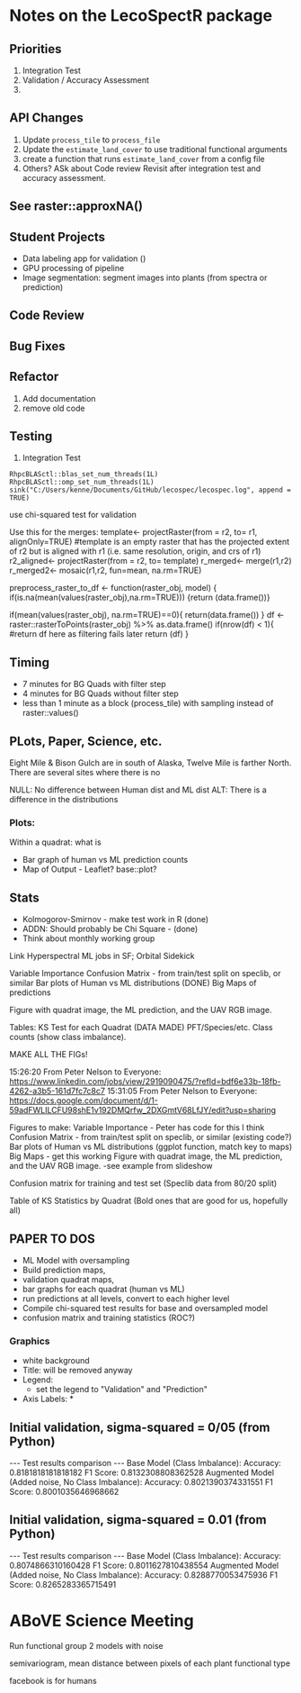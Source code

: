 # Notes on the LecoSpectR package

## Priorities
1. Integration Test
2. Validation / Accuracy Assessment
3. 

## API Changes
1. Update `process_tile` to `process_file`
2. Update the `estimate_land_cover` to use traditional functional arguments
3. create a function that runs `estimate_land_cover` from a config file
4. Others?  ASk about Code review
Revisit after integration test and accuracy assessment.


## See raster::approxNA()


## Student Projects
* Data labeling app for validation ()
* GPU processing of pipeline
* Image segmentation: segment images into plants (from spectra or prediction)

## Code Review


## Bug Fixes

## Refactor
1. Add documentation
2. remove old code

## Testing
1. Integration Test



`RhpcBLASctl::blas_set_num_threads(1L) RhpcBLASctl::omp_set_num_threads(1L) sink("C:/Users/kenne/Documents/GitHub/lecospec/lecospec.log", append = TRUE)`


use chi-squared test for validation


Use this for the merges:
template<- projectRaster(from = r2, to= r1, alignOnly=TRUE)
#template is an empty raster that has the projected extent of r2 but is aligned with r1 (i.e. same resolution, origin, and crs of r1)
r2_aligned<- projectRaster(from = r2, to= template)
r_merged<- merge(r1,r2) 
r_merged2<- mosaic(r1,r2, fun=mean, na.rm=TRUE)


preprocess_raster_to_df <- function(raster_obj, model) {
  if(is.na(mean(values(raster_obj),na.rm=TRUE)))
  {return (data.frame())}
   
  if(mean(values(raster_obj), na.rm=TRUE)==0){
    return(data.frame())
  }
    df <- raster::rasterToPoints(raster_obj) %>% as.data.frame()
    if(nrow(df) < 1){
        #return df here as filtering fails later
        return (df)
    }



## Timing
* 7 minutes for BG Quads with filter step
* 4 minutes for BG Quads without filter step
* less than 1 minute as a block (process_tile) with sampling instead of raster::values()


## PLots, Paper, Science, etc.

Eight Mile & Bison Gulch are in south of Alaska, Twelve Mile is farther North.  There are several sites where there is no

NULL: No difference between Human dist and ML dist
ALT: There is a difference in the distributions

### Plots:
  Within a quadrat: what is
  * Bar graph of human vs ML prediction counts
  * Map of Output - Leaflet? base::plot?

## Stats
* Kolmogorov-Smirnov - make test work in R (done)
* ADDN: Should probably be Chi Square - (done)
* Think about monthly working group

Link
Hyperspectral ML jobs in SF; Orbital Sidekick

Variable Importance
Confusion Matrix - from train/test split on speclib, or similar
Bar plots of Human vs ML distributions (DONE)
Big Maps of predictions 

Figure with quadrat image, the ML prediction, and the UAV RGB image.

Tables: KS Test for each Quadrat (DATA MADE)
PFT/Species/etc. Class counts (show class imbalance). 

MAKE ALL THE FIGs!



15:26:20 From  Peter Nelson  to  Everyone:
	https://www.linkedin.com/jobs/view/2919090475/?refId=bdf6e33b-18fb-4262-a3b5-161d7fc7c8c7
15:31:05 From  Peter Nelson  to  Everyone:
	https://docs.google.com/document/d/1-59adFWLILCFU98shE1v192DMQrfw_2DXGmtV68LfJY/edit?usp=sharing



Figures to make: 
    Variable Importance - Peter has code for this I think
    Confusion Matrix - from train/test split on speclib, or similar (existing code?)
    Bar plots of Human vs ML distributions (ggplot function, match key to maps)
    Big Maps - get this working
    Figure with quadrat image, the ML prediction, and the UAV RGB image. -see example from slideshow

Confusion matrix for training and test set (Speclib data from 80/20 split)

Table of KS Statistics by Quadrat (Bold ones that are good for us, hopefully all)

## PAPER TO DOS
* ML Model with oversampling
* Build prediction maps, 
* validation quadrat maps,
* bar graphs for each quadrat (human vs ML)
* run predictions at all levels, convert to each higher level
* Compile chi-squared test results for base and oversampled model
* confusion matrix and training statistics (ROC?)

### Graphics
* white background
* Title: will be removed anyway
* Legend:
  * set the legend to "Validation" and "Prediction"
* Axis Labels:
  * 


## Initial validation, sigma-squared = 0/05 (from Python)

--- Test results comparison ---
Base Model (Class Imbalance):
Accuracy: 	0.8181818181818182
F1 Score: 	0.8132308808362528
Augmented Model (Added noise, No Class Imbalance):
Accuracy: 	0.8021390374331551
F1 Score: 	0.8001035646968662

## Initial validation, sigma-squared = 0.01 (from Python)
--- Test results comparison ---
Base Model (Class Imbalance):
Accuracy: 	0.8074866310160428
F1 Score: 	0.8011627810438554
Augmented Model (Added noise, No Class Imbalance):
Accuracy: 	0.8288770053475936
F1 Score: 	0.8265283365715491





# ABoVE Science Meeting 


Run functional group 2 models with noise

semivariogram, mean distance between pixels of each plant functional type

facebook is for humans